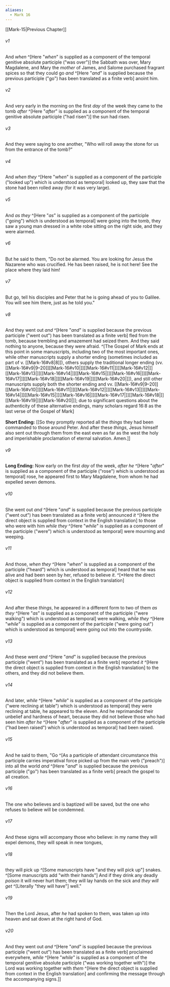 ```yaml
---
aliases:
  - Mark 16
---
```


[[Mark-15|Previous Chapter]]

###### v1
And _when_ ^[Here "_when_" is supplied as a component of the temporal genitive absolute participle ("was over")] the Sabbath was over, Mary Magdalene, and Mary the _mother_ of James, and Salome purchased fragrant spices so that they could go _and_ ^[Here "_and_" is supplied because the previous participle ("go") has been translated as a finite verb] anoint him.

###### v2
And very early in the morning on the first _day_ of the week they came to the tomb _after_ ^[Here "_after_" is supplied as a component of the temporal genitive absolute participle ("had risen")] the sun had risen.

###### v3
And they were saying to one another, "Who will roll away the stone for us from the entrance of the tomb?"

###### v4
And _when they_ ^[Here "_when_" is supplied as a component of the participle ("looked up") which is understood as temporal] looked up, they saw that the stone had been rolled away (for it was very large).

###### v5
And _as they_ ^[Here "_as_" is supplied as a component of the participle ("going") which is understood as temporal] were going into the tomb, they saw a young man dressed in a white robe sitting on the right side, and they were alarmed.

###### v6
But he said to them, "Do not be alarmed. You are looking for Jesus the Nazarene who was crucified. He has been raised, he is not here! See the place where they laid him!

###### v7
But go, tell his disciples and Peter that he is going ahead of you to Galilee. You will see him there, just as he told you."

###### v8
And they went out _and_ ^[Here "_and_" is supplied because the previous participle ("went out") has been translated as a finite verb] fled from the tomb, because trembling and amazement had seized them. And they said nothing to anyone, because they were afraid. ^[The Gospel of Mark ends at this point in some manuscripts, including two of the most important ones, while other manuscripts supply a shorter ending (sometimes included as part of v. [[Mark-16#v8|8]]), others supply the traditional longer ending (vv. [[Mark-16#v9|9–20]][[Mark-16#v10|]][[Mark-16#v11|]][[Mark-16#v12|]][[Mark-16#v13|]][[Mark-16#v14|]][[Mark-16#v15|]][[Mark-16#v16|]][[Mark-16#v17|]][[Mark-16#v18|]][[Mark-16#v19|]][[Mark-16#v20|]]), and still other manuscripts supply both the shorter ending and vv. [[Mark-16#v9|9–20]][[Mark-16#v10|]][[Mark-16#v11|]][[Mark-16#v12|]][[Mark-16#v13|]][[Mark-16#v14|]][[Mark-16#v15|]][[Mark-16#v16|]][[Mark-16#v17|]][[Mark-16#v18|]][[Mark-16#v19|]][[Mark-16#v20|]]; due to significant questions about the authenticity of these alternative endings, many scholars regard 16:8 as the last verse of the Gospel of Mark]
<br />
<br />
**Short Ending:** \[\[So they promptly reported all the _things_ they had been commanded to those around Peter. And after these _things_, Jesus himself also sent out through them from the east even as far as the west the holy and imperishable proclamation of eternal salvation. Amen.\]\]

###### v9
**Long Ending:** Now early on the first _day_ of the week, _after he_ ^[Here "_after_" is supplied as a component of the participle ("rose") which is understood as temporal] rose, he appeared first to Mary Magdalene, from whom he had expelled seven demons.

###### v10
She went out _and_ ^[Here "_and_" is supplied because the previous participle ("went out") has been translated as a finite verb] announced _it_ ^[Here the direct object is supplied from context in the English translation] to those who were with him _while they_ ^[Here "_while_" is supplied as a component of the participle ("were") which is understood as temporal] were mourning and weeping.

###### v11
And those, _when they_ ^[Here "_when_" is supplied as a component of the participle ("heard") which is understood as temporal] heard that he was alive and had been seen by her, refused to believe _it_. ^[*Here the direct object is supplied from context in the English translation]

###### v12
And after these _things_, he appeared in a different form to two of them _as they_ ^[Here "_as_" is supplied as a component of the participle ("were walking") which is understood as temporal] were walking, _while they_ ^[Here "_while_" is supplied as a component of the participle ("were going out") which is understood as temporal] were going out into the countryside.

###### v13
And these went _and_ ^[Here "_and_" is supplied because the previous participle ("went") has been translated as a finite verb] reported _it_ ^[Here the direct object is supplied from context in the English translation] to the others, and they did not believe them.

###### v14
And later, _while_ ^[Here "_while_" is supplied as a component of the participle ("were reclining at table") which is understood as temporal] they were reclining at table, he appeared to the eleven. And he reprimanded their unbelief and hardness of heart, because they did not believe those who had seen him _after he_ ^[Here "_after_" is supplied as a component of the participle ("had been raised") which is understood as temporal] had been raised.

###### v15
And he said to them, "Go ^[As a participle of attendant circumstance this participle carries imperatival force picked up from the main verb ("preach")] into all the world _and_ ^[Here "_and_" is supplied because the previous participle ("go") has been translated as a finite verb] preach the gospel to all creation.

###### v16
The one who believes and is baptized will be saved, but the one who refuses to believe will be condemned.

###### v17
And these signs will accompany those who believe: in my name they will expel demons, they will speak in new tongues,

###### v18
they will pick up ^[Some manuscripts have "and they will pick up"] snakes. ^[Some manuscripts add "with their hands"] And if they drink any deadly _poison_ it will never hurt them; they will lay hands on the sick and _they will get_ ^[Literally "they will have"] well."

###### v19
Then the Lord Jesus, after _he_ had spoken to them, was taken up into heaven and sat down at the right hand of God.

###### v20
And they went out _and_ ^[Here "_and_" is supplied because the previous participle ("went out") has been translated as a finite verb] proclaimed everywhere, _while_ ^[Here "_while_" is supplied as a component of the temporal genitive absolute participle ("was working together with")] the Lord was working together with _them_ ^[Here the direct object is supplied from context in the English translation] and confirming the message through the accompanying signs.]]